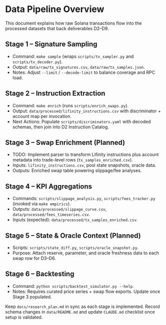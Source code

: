 # Data Pipeline Overview

This document explains how raw Solana transactions flow into the processed datasets that back deliverables D2–D9.

## Stage 1 – Signature Sampling
- Command: `make sample` (wraps `scripts/tx_sampler.py` and `scripts/tx_decoder.py`).
- Output: `data/raw/tx_signatures.csv`, `data/raw/tx_samples.json`.
- Notes: Adjust `--limit` / `--decode-limit` to balance coverage and RPC load.

## Stage 2 – Instruction Extraction
- Command: `make enrich` (runs `scripts/enrich_swaps.py`).
- Output: `data/processed/lifinity_instructions.csv` with discriminator + account map per invocation.
- Next Actions: Populate `scripts/discriminators.yaml` with decoded schemas, then join into D2 Instruction Catalog.

## Stage 3 – Swap Enrichment (Planned)
- TODO: Implement parser to transform Lifinity instructions plus account metadata into trade-level rows (`tx_samples_enriched.csv`).
- Inputs: `lifinity_instructions.csv`, pool state snapshots, oracle data.
- Outputs: Enriched swap table powering slippage/fee analyses.

## Stage 4 – KPI Aggregations
- Commands: `scripts/slippage_analysis.py`, `scripts/fees_tracker.py` (invoked via `make empirics`).
- Outputs: `data/processed/slippage_curve.csv`, `data/processed/fees_timeseries.csv`.
- Inputs (expected): `data/processed/tx_samples_enriched.csv`.

## Stage 5 – State & Oracle Context (Planned)
- Scripts: `scripts/state_diff.py`, `scripts/oracle_snapshot.py`.
- Purpose: Attach reserve, parameter, and oracle freshness data to each swap row for D3–D6.

## Stage 6 – Backtesting
- Command: `python scripts/backtest_simulator.py --help`.
- Notes: Requires curated price series + swap flow exports. Update once Stage 3 populated.

Keep `docs/research_plan.md` in sync as each stage is implemented. Record schema changes in `data/README.md` and update `CLAUDE.md` checklist once setup is validated.
